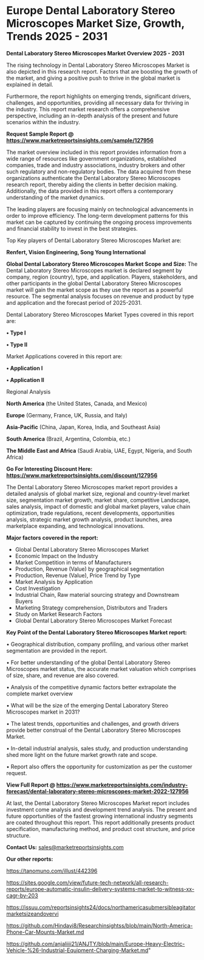  # Europe Dental Laboratory Stereo Microscopes Market Size, Growth, Trends 2025 - 2031

<Strong> Dental Laboratory Stereo Microscopes Market Overview 2025 - 2031</strong>

The rising technology in Dental Laboratory Stereo Microscopes Market is also depicted in this research report. Factors that are boosting the growth of the market, and giving a positive push to thrive in the global market is explained in detail.

Furthermore, the report highlights on emerging trends, significant drivers, challenges, and opportunities, providing all necessary data for thriving in the industry. This report market research offers a comprehensive perspective, including an in-depth analysis of the present and future scenarios within the industry.

<strong>Request Sample Report @ <a href=https://www.marketreportsinsights.com/sample/127956>https://www.marketreportsinsights.com/sample/127956</a></strong>

The market overview included in this report provides information from a wide range of resources like government organizations, established companies, trade and industry associations, industry brokers and other such regulatory and non-regulatory bodies. The data acquired from these organizations authenticate the Dental Laboratory Stereo Microscopes research report, thereby aiding the clients in better decision making. Additionally, the data provided in this report offers a contemporary understanding of the market dynamics.

The leading players are focusing mainly on technological advancements in order to improve efficiency. The long-term development patterns for this market can be captured by continuing the ongoing process improvements and financial stability to invest in the best strategies.

Top Key players of Dental Laboratory Stereo Microscopes Market are:

<strong>Renfert, Vision Engineering, Song Young International</strong>

<strong><b>Global Dental Laboratory Stereo Microscopes Market Scope and Size:</b></strong>
The Dental Laboratory Stereo Microscopes market is declared segment by company, region (country), type, and application. Players, stakeholders, and other participants in the global Dental Laboratory Stereo Microscopes market will gain the market scope as they use the report as a powerful resource. The segmental analysis focuses on revenue and product by type and application and the forecast period of 2025-2031.

Dental Laboratory Stereo Microscopes Market Types covered in this report are:

<strong>• Type I

• Type II</strong>

Market Applications covered in this report are:

<strong>• Application I

• Application II</strong> 

Regional Analysis

<strong>North America</strong> (the United States, Canada, and Mexico)

<strong>Europe</strong> (Germany, France, UK, Russia, and Italy)

<strong>Asia-Pacific</strong> (China, Japan, Korea, India, and Southeast Asia)

<strong>South America</strong> (Brazil, Argentina, Colombia, etc.)

<strong>The Middle East and Africa</strong> (Saudi Arabia, UAE, Egypt, Nigeria, and South Africa)

<strong>Go For Interesting Discount Here: <a href=https://www.marketreportsinsights.com/discount/127956>https://www.marketreportsinsights.com/discount/127956</a></strong>

The Dental Laboratory Stereo Microscopes market report provides a detailed analysis of global market size, regional and country-level market size, segmentation market growth, market share, competitive Landscape, sales analysis, impact of domestic and global market players, value chain optimization, trade regulations, recent developments, opportunities analysis, strategic market growth analysis, product launches, area marketplace expanding, and technological innovations.

<strong><b>Major factors covered in the report:</b></strong>
<ul>
  <li>Global Dental Laboratory Stereo Microscopes Market </li>
  <li>Economic Impact on the Industry</li>
  <li>Market Competition in terms of Manufacturers</li>
  <li>Production, Revenue (Value) by geographical segmentation</li>
  <li>Production, Revenue (Value), Price Trend by Type</li>
  <li>Market Analysis by Application</li>
  <li>Cost Investigation</li>
  <li>Industrial Chain, Raw material sourcing strategy and Downstream Buyers</li>
  <li>Marketing Strategy comprehension, Distributors and Traders</li>
  <li>Study on Market Research Factors</li>
  <li>Global Dental Laboratory Stereo Microscopes Market Forecast</li>
</ul>

<strong><b>Key Point of the Dental Laboratory Stereo Microscopes Market report:</b></strong>

• Geographical distribution, company profiling, and various other market segmentation are provided in the report.

• For better understanding of the global Dental Laboratory Stereo Microscopes market status, the accurate market valuation which comprises of size, share, and revenue are also covered.

• Analysis of the competitive dynamic factors better extrapolate the complete market overview

• What will be the size of the emerging Dental Laboratory Stereo Microscopes market in 2031?

• The latest trends, opportunities and challenges, and growth drivers provide better construal of the Dental Laboratory Stereo Microscopes Market.

• In-detail industrial analysis, sales study, and production understanding shed more light on the future market growth rate and scope.

• Report also offers the opportunity for customization as per the customer request.

<strong><b>View Full Report @ <a href=https://www.marketreportsinsights.com/industry-forecast/dental-laboratory-stereo-microscopes-market-2022-127956>https://www.marketreportsinsights.com/industry-forecast/dental-laboratory-stereo-microscopes-market-2022-127956</a></b></strong>


At last, the Dental Laboratory Stereo Microscopes Market report includes investment come analysis and development trend analysis. The present and future opportunities of the fastest growing international industry segments are coated throughout this report. This report additionally presents product specification, manufacturing method, and product cost structure, and price structure.

<strong>Contact Us:</strong>
sales@marketreportsinsights.com

<strong>Our other reports:</strong>

<a href=https://tanomuno.com/illust/442396>https://tanomuno.com/illust/442396</a>

<a href=https://sites.google.com/view/future-tech-network/all-research-reports/europe-automatic-insulin-delivery-systems-market-to-witness-xx-cagr-by-203>https://sites.google.com/view/future-tech-network/all-research-reports/europe-automatic-insulin-delivery-systems-market-to-witness-xx-cagr-by-203</a>

<a href=https://issuu.com/reportsinsights24/docs/northamericasubmersibleagitatormarketsizeandovervi>https://issuu.com/reportsinsights24/docs/northamericasubmersibleagitatormarketsizeandovervi</a>

<a href=https://github.com/Hindavi8/Researchinsightss/blob/main/North-America-Phone-Car-Mounts-Market.md>https://github.com/Hindavi8/Researchinsightss/blob/main/North-America-Phone-Car-Mounts-Market.md</a>

<a href=https://github.com/anjaliiii21/ANJTY/blob/main/Europe-Heavy-Electric-Vehicle-%26-Industrial-Equipment-Charging-Market.md>https://github.com/anjaliiii21/ANJTY/blob/main/Europe-Heavy-Electric-Vehicle-%26-Industrial-Equipment-Charging-Market.md</a>"
